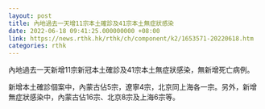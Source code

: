 ```yaml
---
layout: post
title: 內地過去一天增11宗本土確診及41宗本土無症狀感染
date: 2022-06-18 09:41:25.000000000 +08:00
link: https://news.rthk.hk/rthk/ch/component/k2/1653571-20220618.htm
categories: rthk
---
```


內地過去一天新增11宗新冠本土確診及41宗本土無症狀感染，無新增死亡病例。

新增本土確診個案中，內蒙古佔5宗，遼寧4宗，北京同上海各一宗。另外，新增無症狀感染中，內蒙古佔16宗、北京8宗及上海6宗等。
